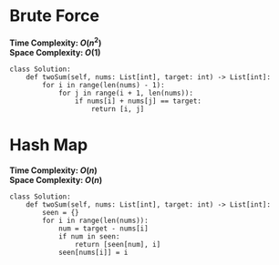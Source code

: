 # Brute Force
**Time Complexity: $O(n^2)$**\
**Space Complexity: $O(1)$**
```python=
class Solution:
    def twoSum(self, nums: List[int], target: int) -> List[int]:
        for i in range(len(nums) - 1):
            for j in range(i + 1, len(nums)):
                if nums[i] + nums[j] == target:
                    return [i, j]
```
# Hash Map
**Time Complexity: $O(n)$**\
**Space Complexity: $O(n)$**
```python=
class Solution:
    def twoSum(self, nums: List[int], target: int) -> List[int]:
        seen = {}
        for i in range(len(nums)):
            num = target - nums[i]
            if num in seen:
                return [seen[num], i]
            seen[nums[i]] = i
```